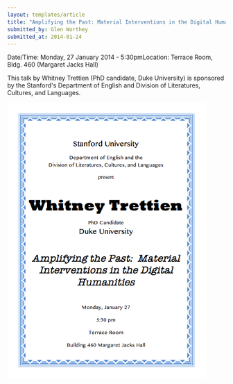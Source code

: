 ```yaml
---
layout: templates/article
title: "Amplifying the Past: Material Interventions in the Digital Humanities"
submitted_by: Glen Worthey
submitted_at: 2014-01-24
---
```



Date/Time: Monday, 27 January 2014 - 5:30pmLocation: Terrace Room, Bldg. 460 (Margaret Jacks Hall)

This talk by Whitney Trettien (PhD candidate, Duke University) is sponsored by the Stanford's Department of English and Division of Literatures, Cultures, and Languages.




![](../post-images/TrettienPoster.png)


